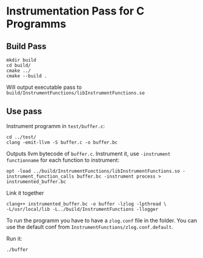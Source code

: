 # Instrumentation Pass for C Programms

## Build Pass

    mkdir build
    cd build/
    cmake ../
    cmake --build .

Will output executable pass to `build/InstrumentFunctions/libInstrumentFunctions.so`

## Use pass

Instrument programm in `test/buffer.c`:

    cd ../test/
    clang -emit-llvm -S buffer.c -o buffer.bc

Outputs llvm bytecode of `buffer.c`.
Instrument it, use `-instrument functionname` for each function to instrument:

    opt -load ../build/InstrumentFunctions/libInstrumentFunctions.so -instrument_function_calls buffer.bc -instrument process > instrumented_buffer.bc

Link it together

    clang++ instrumented_buffer.bc -o buffer -lzlog -lpthread \
    -L/usr/local/lib -L../build/InstrumentFunctions -llogger

To run the programm you have to have a `zlog.conf` file in the folder.
You can use the default conf from `InstrumentFunctions/zlog.conf.default`.

Run it:

    ./buffer
